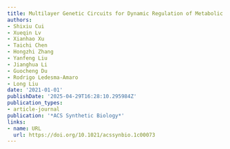 ```yaml
---
title: Multilayer Genetic Circuits for Dynamic Regulation of Metabolic Pathways
authors:
- Shixiu Cui
- Xueqin Lv
- Xianhao Xu
- Taichi Chen
- Hongzhi Zhang
- Yanfeng Liu
- Jianghua Li
- Guocheng Du
- Rodrigo Ledesma‐Amaro
- Long Liu
date: '2021-01-01'
publishDate: '2025-04-29T16:28:10.295984Z'
publication_types:
- article-journal
publication: '*ACS Synthetic Biology*'
links:
- name: URL
  url: https://doi.org/10.1021/acssynbio.1c00073
---
```

